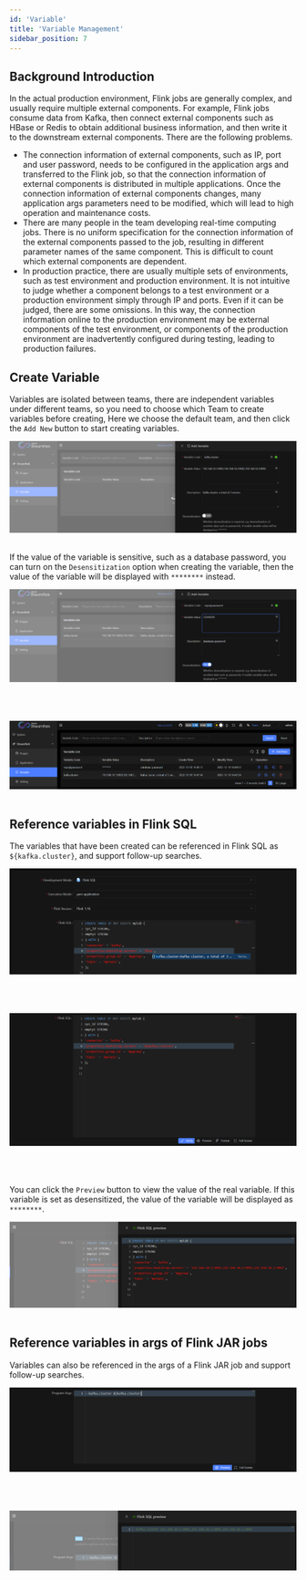 ```yaml
---
id: 'Variable'
title: 'Variable Management'
sidebar_position: 7
---
```


## Background Introduction

In the actual production environment, Flink jobs are generally complex, and usually require multiple external components. For example, Flink jobs consume data from Kafka, then connect external components such as HBase or Redis to obtain additional business information, and then write it to the downstream external components. There are the following problems.

- The connection information of external components, such as IP, port and user password, needs to be configured in the application args and transferred to the Flink job, 
  so that the connection information of external components is distributed in multiple applications. Once the connection information of external components changes, 
  many application args parameters need to be modified, which will lead to high operation and maintenance costs.
- There are many people in the team developing real-time computing jobs. There is no uniform specification for the connection information of the external components passed to the job, 
  resulting in different parameter names of the same component. This is difficult to count which external components are dependent.
- In production practice, there are usually multiple sets of environments, such as test environment and 
  production environment. It is not intuitive to judge whether a component belongs to a test environment or 
  a production environment simply through IP and ports. Even if it can be judged, there are some omissions. 
  In this way, the connection information online to the production environment may be external components of the test environment, 
  or components of the production environment are inadvertently configured during testing, leading to production failures.

## Create Variable

Variables are isolated between teams, there are independent variables under different teams, so you need to choose which Team to create variables before creating, 
Here we choose the default team, and then click the `Add New` button to start creating variables.

<img src="/doc/image/variable/create_variable.png"/><br></br>

If the value of the variable is sensitive, such as a database password, you can turn on the `Desensitization` option when creating the variable, then the value of the variable will be displayed with `********` instead.

<img src="/doc/image/variable/create_variable_desensitization.png"/><br></br><br></br>

<img src="/doc/image/variable/variable_list.png"/><br></br>

## Reference variables in Flink SQL

The variables that have been created can be referenced in Flink SQL as `${kafka.cluster}`, and support follow-up searches.

<img src="/doc/image/variable/variable_flinksql_search.png"/><br></br><br></br>

<img src="/doc/image/variable/variable_flinksql_quote.png"/><br></br><br></br>

You can click the `Preview` button to view the value of the real variable. If this variable is set as desensitized, the value of the variable will be displayed as `********`.

<img src="/doc/image/variable/variable_flinksql_preview.png"/><br></br>

## Reference variables in args of Flink JAR jobs

Variables can also be referenced in the args of a Flink JAR job and support follow-up searches.

<img src="/doc/image/variable/variable_flinkjar_queto.png"/><br></br><br></br>

<img src="/doc/image/variable/variable_flinkjar_preview.png"/><br></br>
